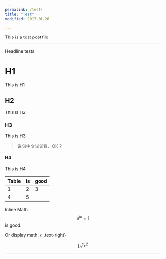 ```yaml
---
permalink: /test/
title: "Test"
modified: 2017-01-26

---
```


This is a test post file

---

Headline tests

# H1

This is H1

## H2  

This is H2  

### H3  

This is H3  

> 说句中文试试看，OK？

#### H4  

This is H4  

|Table   |is     |good      |
|--------|-------|----------|
|1 | 2 |3 |
|4 | 5 | |

Inline Math $$e^{i\pi} = 1$$ is good.  

Or display math.
{: .text-right}

$$ \int^a_b{x^2} $$

---

